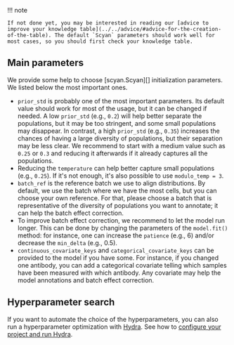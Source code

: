 !!! note

    If not done yet, you may be interested in reading our [advice to improve your knowledge table](../../advice/#advice-for-the-creation-of-the-table). The default `Scyan` parameters should work well for most cases, so you should first check your knowledge table.

## Main parameters

We provide some help to choose [scyan.Scyan][] initialization parameters. We listed below the most important ones.

- `prior_std` is probably one of the most important parameters. Its default value should work for most of the usage, but it can be changed if needed. A low `prior_std` (e.g., `0.2`) will help better separate the populations, but it may be too stringent, and some small populations may disappear. In contrast, a high `prior_std` (e.g., `0.35`) increases the chances of having a large diversity of populations, but their separation may be less clear. We recommend to start with a medium value such as `0.25` or `0.3` and reducing it afterwards if it already captures all the populations.
- Reducing the `temperature` can help better capture small populations (e.g., `0.25`). If it's not enough, it's also possible to use `modulo_temp = 3`.
- `batch_ref` is the reference batch we use to align distributions. By default, we use the batch where we have the most cells, but you can choose your own reference. For that, please choose a batch that is representative of the diversity of populations you want to annotate; it can help the batch effect correction.
- To improve batch effect correction, we recommend to let the model run longer. This can be done by changing the parameters of the `model.fit()` method: for instance, one can increase the `patience` (e.g., 6) and/or decrease the `min_delta` (e.g., 0.5).
- `continuous_covariate_keys` and `categorical_covariate_keys` can be provided to the model if you have some. For instance, if you changed one antibody, you can add a categorical covariate telling which samples have been measured with which antibody. Any covariate may help the model annotations and batch effect correction.

## Hyperparameter search

If you want to automate the choice of the hyperparameters, you can also run a hyperparameter optimization with [Hydra](https://hydra.cc/docs/intro/). See how to [configure your project and run Hydra](../../advanced/hydra_wandb).
